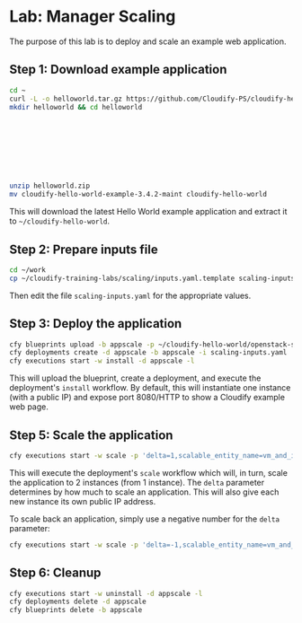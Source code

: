 # Lab: Manager Scaling

The purpose of this lab is to deploy and scale an example web application.

## Step 1: Download example application

```bash
cd ~
curl -L -o helloworld.tar.gz https://github.com/Cloudify-PS/cloudify-hello-world-example/archive/4.0-maint.zip
mkdir helloworld && cd helloworld









unzip helloworld.zip
mv cloudify-hello-world-example-3.4.2-maint cloudify-hello-world
```

This will download the latest Hello World example application and extract it to `~/cloudify-hello-world`.


## Step 2: Prepare inputs file

```bash
cd ~/work
cp ~/cloudify-training-labs/scaling/inputs.yaml.template scaling-inputs.yaml
```

Then edit the file `scaling-inputs.yaml` for the appropriate values.

## Step 3: Deploy the application

```bash
cfy blueprints upload -b appscale -p ~/cloudify-hello-world/openstack-scaling-blueprint.yaml
cfy deployments create -d appscale -b appscale -i scaling-inputs.yaml
cfy executions start -w install -d appscale -l
```

This will upload the blueprint, create a deployment, and execute the deployment's `install` workflow. By default,
this will instantiate one instance (with a public IP) and expose port 8080/HTTP to show a Cloudify
example web page.

## Step 5: Scale the application

```bash
cfy executions start -w scale -p 'delta=1,scalable_entity_name=vm_and_ip' -d appscale -l
```

This will execute the deployment's `scale` workflow which will, in turn, scale the application
to 2 instances (from 1 instance).  The `delta` parameter determines by how much to scale an application.
This will also give each new instance its own public IP address.

To scale back an application, simply use a negative number for the `delta` parameter:

```bash
cfy executions start -w scale -p 'delta=-1,scalable_entity_name=vm_and_ip' -d appscale -l
```

## Step 6: Cleanup

```bash
cfy executions start -w uninstall -d appscale -l
cfy deployments delete -d appscale
cfy blueprints delete -b appscale
```
